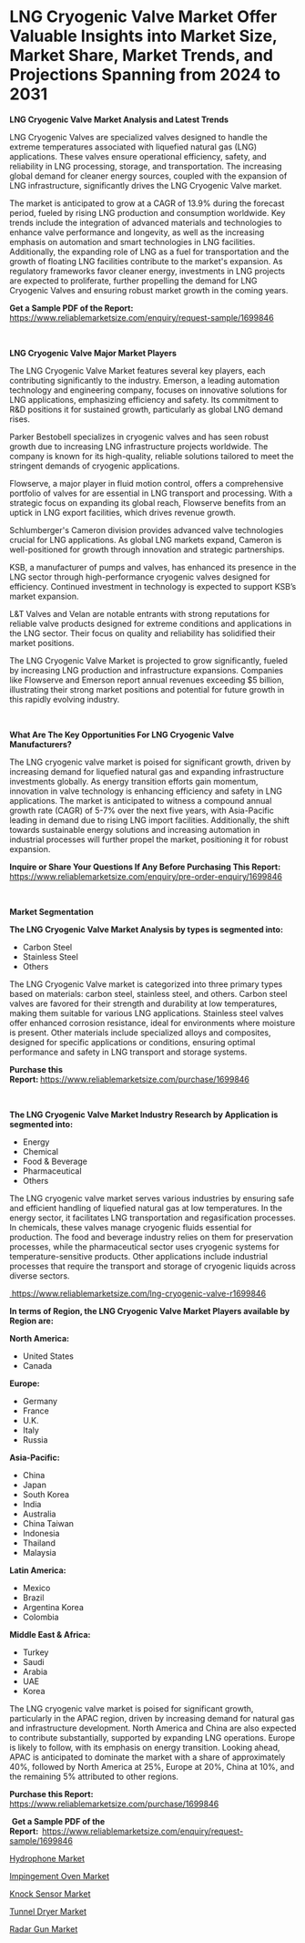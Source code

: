 <p><h1>LNG Cryogenic Valve Market Offer Valuable Insights into Market Size, Market Share, Market Trends, and Projections Spanning from 2024 to 2031</h1></p><p><strong>LNG Cryogenic Valve Market Analysis and Latest Trends</strong></p>
<p><p>LNG Cryogenic Valves are specialized valves designed to handle the extreme temperatures associated with liquefied natural gas (LNG) applications. These valves ensure operational efficiency, safety, and reliability in LNG processing, storage, and transportation. The increasing global demand for cleaner energy sources, coupled with the expansion of LNG infrastructure, significantly drives the LNG Cryogenic Valve market.</p><p>The market is anticipated to grow at a CAGR of 13.9% during the forecast period, fueled by rising LNG production and consumption worldwide. Key trends include the integration of advanced materials and technologies to enhance valve performance and longevity, as well as the increasing emphasis on automation and smart technologies in LNG facilities. Additionally, the expanding role of LNG as a fuel for transportation and the growth of floating LNG facilities contribute to the market's expansion. As regulatory frameworks favor cleaner energy, investments in LNG projects are expected to proliferate, further propelling the demand for LNG Cryogenic Valves and ensuring robust market growth in the coming years.</p></p>
<p><strong>Get a Sample PDF of the Report:&nbsp;</strong> <a href="https://www.reliablemarketsize.com/enquiry/request-sample/1699846?utm_campaign=1286&utm_medium=2&utm_source=Github&utm_content=ia&utm_term=21102024&utm_id=lng-cryogenic-valve">https://www.reliablemarketsize.com/enquiry/request-sample/1699846</a></p>
<p>&nbsp;</p>
<p><strong>LNG Cryogenic Valve Major Market Players</strong></p>
<p><p>The LNG Cryogenic Valve Market features several key players, each contributing significantly to the industry. Emerson, a leading automation technology and engineering company, focuses on innovative solutions for LNG applications, emphasizing efficiency and safety. Its commitment to R&D positions it for sustained growth, particularly as global LNG demand rises.</p><p>Parker Bestobell specializes in cryogenic valves and has seen robust growth due to increasing LNG infrastructure projects worldwide. The company is known for its high-quality, reliable solutions tailored to meet the stringent demands of cryogenic applications.</p><p>Flowserve, a major player in fluid motion control, offers a comprehensive portfolio of valves for are essential in LNG transport and processing. With a strategic focus on expanding its global reach, Flowserve benefits from an uptick in LNG export facilities, which drives revenue growth.</p><p>Schlumberger's Cameron division provides advanced valve technologies crucial for LNG applications. As global LNG markets expand, Cameron is well-positioned for growth through innovation and strategic partnerships.</p><p>KSB, a manufacturer of pumps and valves, has enhanced its presence in the LNG sector through high-performance cryogenic valves designed for efficiency. Continued investment in technology is expected to support KSB’s market expansion.</p><p>L&T Valves and Velan are notable entrants with strong reputations for reliable valve products designed for extreme conditions and applications in the LNG sector. Their focus on quality and reliability has solidified their market positions.</p><p>The LNG Cryogenic Valve Market is projected to grow significantly, fueled by increasing LNG production and infrastructure expansions. Companies like Flowserve and Emerson report annual revenues exceeding $5 billion, illustrating their strong market positions and potential for future growth in this rapidly evolving industry.</p></p>
<p>&nbsp;</p>
<p><strong>What Are The Key Opportunities For LNG Cryogenic Valve Manufacturers?</strong></p>
<p><p>The LNG cryogenic valve market is poised for significant growth, driven by increasing demand for liquefied natural gas and expanding infrastructure investments globally. As energy transition efforts gain momentum, innovation in valve technology is enhancing efficiency and safety in LNG applications. The market is anticipated to witness a compound annual growth rate (CAGR) of 5-7% over the next five years, with Asia-Pacific leading in demand due to rising LNG import facilities. Additionally, the shift towards sustainable energy solutions and increasing automation in industrial processes will further propel the market, positioning it for robust expansion.</p></p>
<p><strong>Inquire or Share Your Questions If Any Before Purchasing This Report:</strong> <a href="https://www.reliablemarketsize.com/enquiry/pre-order-enquiry/1699846?utm_campaign=1286&utm_medium=2&utm_source=Github&utm_content=ia&utm_term=21102024&utm_id=lng-cryogenic-valve">https://www.reliablemarketsize.com/enquiry/pre-order-enquiry/1699846</a></p>
<p>&nbsp;</p>
<p><strong>Market Segmentation</strong></p>
<p><strong>The LNG Cryogenic Valve Market Analysis by types is segmented into:</strong></p>
<p><ul><li>Carbon Steel</li><li>Stainless Steel</li><li>Others</li></ul></p>
<p><p>The LNG Cryogenic Valve market is categorized into three primary types based on materials: carbon steel, stainless steel, and others. Carbon steel valves are favored for their strength and durability at low temperatures, making them suitable for various LNG applications. Stainless steel valves offer enhanced corrosion resistance, ideal for environments where moisture is present. Other materials include specialized alloys and composites, designed for specific applications or conditions, ensuring optimal performance and safety in LNG transport and storage systems.</p></p>
<p><strong>Purchase this Report:&nbsp;</strong><a href="https://www.reliablemarketsize.com/purchase/1699846?utm_campaign=1286&utm_medium=2&utm_source=Github&utm_content=ia&utm_term=21102024&utm_id=lng-cryogenic-valve">https://www.reliablemarketsize.com/purchase/1699846</a></p>
<p>&nbsp;</p>
<p><strong>The LNG Cryogenic Valve Market Industry Research by Application is segmented into:</strong></p>
<p><ul><li>Energy</li><li>Chemical</li><li>Food & Beverage</li><li>Pharmaceutical</li><li>Others</li></ul></p>
<p><p>The LNG cryogenic valve market serves various industries by ensuring safe and efficient handling of liquefied natural gas at low temperatures. In the energy sector, it facilitates LNG transportation and regasification processes. In chemicals, these valves manage cryogenic fluids essential for production. The food and beverage industry relies on them for preservation processes, while the pharmaceutical sector uses cryogenic systems for temperature-sensitive products. Other applications include industrial processes that require the transport and storage of cryogenic liquids across diverse sectors.</p></p>
<p><a href="https://www.reliablemarketsize.com/lng-cryogenic-valve-r1699846?utm_campaign=1286&utm_medium=2&utm_source=Github&utm_content=ia&utm_term=21102024&utm_id=lng-cryogenic-valve">&nbsp;https://www.reliablemarketsize.com/lng-cryogenic-valve-r1699846</a></p>
<p><strong>In terms of Region, the LNG Cryogenic Valve Market Players available by Region are:</strong></p>
<p>
    <p> <strong> North America: </strong>
        <ul>
            <li>United States</li>
            <li>Canada</li>
        </ul>
        </p> 
    <p> <strong> Europe: </strong>
        <ul>
            <li>Germany</li>
            <li>France</li>
            <li>U.K.</li>
            <li>Italy</li>
            <li>Russia</li>
        </ul>
        </p> 
    <p> <strong> Asia-Pacific: </strong>
        <ul>
            <li>China</li>
            <li>Japan</li>
            <li>South Korea</li>
            <li>India</li>
            <li>Australia</li>
            <li>China Taiwan</li>
            <li>Indonesia</li>
            <li>Thailand</li>
            <li>Malaysia</li>
        </ul>
        </p> 
    <p> <strong> Latin America: </strong>
        <ul>
            <li>Mexico</li>
            <li>Brazil</li>
            <li>Argentina Korea</li>
            <li>Colombia</li>
        </ul>
        </p> 
    <p> <strong> Middle East & Africa: </strong>
        <ul>
            <li>Turkey</li>
            <li>Saudi</li>
            <li>Arabia</li>
            <li>UAE</li>
            <li>Korea</li>
        </ul>
    </p>
    </p>
<p><p>The LNG cryogenic valve market is poised for significant growth, particularly in the APAC region, driven by increasing demand for natural gas and infrastructure development. North America and China are also expected to contribute substantially, supported by expanding LNG operations. Europe is likely to follow, with its emphasis on energy transition. Looking ahead, APAC is anticipated to dominate the market with a share of approximately 40%, followed by North America at 25%, Europe at 20%, China at 10%, and the remaining 5% attributed to other regions.</p></p>
<p><strong>Purchase this Report: </strong><a href="https://www.reliablemarketsize.com/purchase/1699846?utm_campaign=1286&utm_medium=2&utm_source=Github&utm_content=ia&utm_term=21102024&utm_id=lng-cryogenic-valve">https://www.reliablemarketsize.com/purchase/1699846</a></p>
<p>&nbsp;<strong>Get a Sample PDF of the Report:&nbsp;&nbsp;</strong><a href="https://www.reliablemarketsize.com/enquiry/request-sample/1699846?utm_campaign=1286&utm_medium=2&utm_source=Github&utm_content=ia&utm_term=21102024&utm_id=lng-cryogenic-valve">https://www.reliablemarketsize.com/enquiry/request-sample/1699846</a></p>
<p><strong></strong></p>
<p><p><a href="https://www.linkedin.com/pulse/hydrophone-market-size-growth-industry-analysis-segmentation-gunlf?utm_campaign=1286&utm_medium=2&utm_source=Github&utm_content=ia&utm_term=21102024&utm_id=lng-cryogenic-valve">Hydrophone Market</a></p><p><a href="https://issuu.com/reportprime-2/docs/impingement-oven-market-size-2030.p_e47ea50ef51679?utm_campaign=1286&utm_medium=2&utm_source=Github&utm_content=ia&utm_term=21102024&utm_id=lng-cryogenic-valve">Impingement Oven Market</a></p><p><a href="https://www.linkedin.com/pulse/knock-sensor-market-size-share-trends-analysis-report-end-use-kqxmf?utm_campaign=1286&utm_medium=2&utm_source=Github&utm_content=ia&utm_term=21102024&utm_id=lng-cryogenic-valve">Knock Sensor Market</a></p><p><a href="https://issuu.com/reportprime-2/docs/tunnel-dryer-market-size-2030.pptx_e91fd92fb1e7ef?utm_campaign=1286&utm_medium=2&utm_source=Github&utm_content=ia&utm_term=21102024&utm_id=lng-cryogenic-valve">Tunnel Dryer Market</a></p><p><a href="https://www.linkedin.com/pulse/global-radar-gun-market-trends-insights-growth-opportunities-vqe1f?utm_campaign=1286&utm_medium=2&utm_source=Github&utm_content=ia&utm_term=21102024&utm_id=lng-cryogenic-valve">Radar Gun Market</a></p></p>